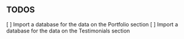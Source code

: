 ## TODOS
[ ] Import a database for the data on the Portfolio section
[ ] Import a database for the data on the Testimonials section

